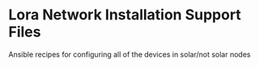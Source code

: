 # Lora Network Installation Support Files

Ansible recipes for configuring all of the devices in solar/not solar nodes
